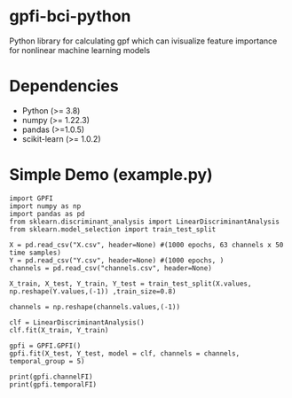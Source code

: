 # gpfi-bci-python
 Python library for calculating gpf which can ivisualize feature importance for nonlinear machine learning models

# Dependencies

- Python (>= 3.8)
- numpy (>= 1.22.3)
- pandas (>=1.0.5)
- scikit-learn (>= 1.0.2)

# Simple Demo (example.py)
```
import GPFI
import numpy as np
import pandas as pd
from sklearn.discriminant_analysis import LinearDiscriminantAnalysis
from sklearn.model_selection import train_test_split

X = pd.read_csv("X.csv", header=None) #(1000 epochs, 63 channels x 50 time samples)
Y = pd.read_csv("Y.csv", header=None) #(1000 epochs, )
channels = pd.read_csv("channels.csv", header=None)

X_train, X_test, Y_train, Y_test = train_test_split(X.values, np.reshape(Y.values,(-1)) ,train_size=0.8)

channels = np.reshape(channels.values,(-1))

clf = LinearDiscriminantAnalysis()
clf.fit(X_train, Y_train)

gpfi = GPFI.GPFI()
gpfi.fit(X_test, Y_test, model = clf, channels = channels, temporal_group = 5)

print(gpfi.channelFI)
print(gpfi.temporalFI)
```
